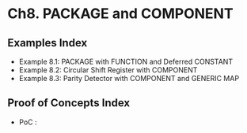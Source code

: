 # Ch8. PACKAGE and COMPONENT

## Examples Index
* Example 8.1: PACKAGE with FUNCTION and Deferred CONSTANT
* Example 8.2: Circular Shift Register with COMPONENT
* Example 8.3: Parity Detector with COMPONENT and GENERIC MAP

## Proof of Concepts Index
* PoC :
